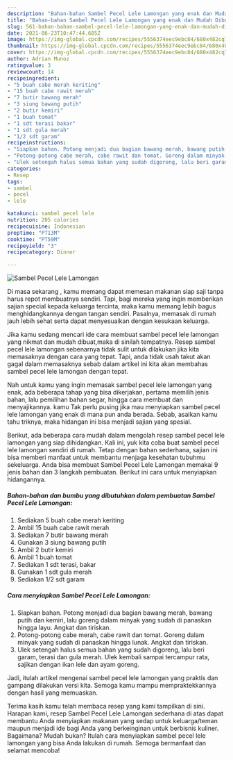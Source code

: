 ```yaml
---
description: "Bahan-bahan Sambel Pecel Lele Lamongan yang enak dan Mudah Dibuat"
title: "Bahan-bahan Sambel Pecel Lele Lamongan yang enak dan Mudah Dibuat"
slug: 561-bahan-bahan-sambel-pecel-lele-lamongan-yang-enak-dan-mudah-dibuat
date: 2021-06-23T10:47:44.685Z
image: https://img-global.cpcdn.com/recipes/5556374eec9ebc84/680x482cq70/sambel-pecel-lele-lamongan-foto-resep-utama.jpg
thumbnail: https://img-global.cpcdn.com/recipes/5556374eec9ebc84/680x482cq70/sambel-pecel-lele-lamongan-foto-resep-utama.jpg
cover: https://img-global.cpcdn.com/recipes/5556374eec9ebc84/680x482cq70/sambel-pecel-lele-lamongan-foto-resep-utama.jpg
author: Adrian Munoz
ratingvalue: 3
reviewcount: 14
recipeingredient:
- "5 buah cabe merah keriting"
- "15 buah cabe rawit merah"
- "7 butir bawang merah"
- "3 siung bawang putih"
- "2 butir kemiri"
- "1 buah tomat"
- "1 sdt terasi bakar"
- "1 sdt gula merah"
- "1/2 sdt garam"
recipeinstructions:
- "Siapkan bahan. Potong menjadi dua bagian bawang merah, bawang putih dan kemiri, lalu goreng dalam minyak yang sudah di panaskan hingga layu. Angkat dan tiriskan."
- "Potong-potong cabe merah, cabe rawit dan tomat. Goreng dalam minyak yang sudah di panaskan hingga lunak. Angkat dan tiriskan."
- "Ulek setengah halus semua bahan yang sudah digoreng, lalu beri garam, terasi dan gula merah. Ulek kembali sampai tercampur rata, sajikan dengan ikan lele dan ayam goreng."
categories:
- Resep
tags:
- sambel
- pecel
- lele

katakunci: sambel pecel lele 
nutrition: 205 calories
recipecuisine: Indonesian
preptime: "PT13M"
cooktime: "PT59M"
recipeyield: "3"
recipecategory: Dinner

---
```



![Sambel Pecel Lele Lamongan](https://img-global.cpcdn.com/recipes/5556374eec9ebc84/680x482cq70/sambel-pecel-lele-lamongan-foto-resep-utama.jpg)

Di masa  sekarang , kamu memang dapat memesan makanan siap saji tanpa harus repot membuatnya sendiri. Tapi, bagi mereka yang ingin memberikan sajian special kepada keluarga tercinta, maka kamu memang lebih bagus menghidangkannya dengan tangan sendiri. Pasalnya, memasak di rumah jauh lebih sehat serta dapat menyesuaikan dengan kesukaan keluarga.

Jika kamu sedang mencari ide cara membuat sambel pecel lele lamongan yang nikmat dan mudah dibuat,maka di sinilah tempatnya. Resep sambel pecel lele lamongan  sebenarnya tidak sulit untuk dilakukan jika kita memasaknya dengan cara yang tepat. Tapi, anda tidak usah takut akan gagal dalam memasaknya 
sebab dalam artikel ini kita akan membahas sambel pecel lele lamongan dengan tepat.  



Nah untuk kamu yang ingin memasak sambel pecel lele lamongan yang enak, ada beberapa tahap yang bisa dikerjakan, pertama memilih jenis bahan, lalu pemilihan bahan segar, hingga cara membuat dan menyajikannya. kamu Tak perlu pusing jika mau menyiapkan sambel pecel lele lamongan yang enak di mana pun anda berada. Sebab, asalkan kamu  tahu triknya, maka hidangan ini bisa menjadi sajian yang spesial.

Berikut, ada beberapa cara mudah dalam mengolah resep sambel pecel lele lamongan yang siap dihidangkan. Kali ini, yuk kita coba buat sambel pecel lele lamongan sendiri di rumah. Tetap dengan bahan sederhana, sajian ini bisa memberi manfaat untuk membantu menjaga kesehatan tubuhmu sekeluarga. Anda bisa membuat Sambel Pecel Lele Lamongan memakai 9 jenis bahan dan 3 langkah pembuatan. Berikut ini cara untuk menyiapkan hidangannya.

<!--inarticleads1-->

##### Bahan-bahan dan bumbu yang dibutuhkan dalam pembuatan Sambel Pecel Lele Lamongan:

1. Sediakan 5 buah cabe merah keriting
1. Ambil 15 buah cabe rawit merah
1. Sediakan 7 butir bawang merah
1. Gunakan 3 siung bawang putih
1. Ambil 2 butir kemiri
1. Ambil 1 buah tomat
1. Sediakan 1 sdt terasi, bakar
1. Gunakan 1 sdt gula merah
1. Sediakan 1/2 sdt garam




<!--inarticleads2-->

##### Cara menyiapkan Sambel Pecel Lele Lamongan:

1. Siapkan bahan. Potong menjadi dua bagian bawang merah, bawang putih dan kemiri, lalu goreng dalam minyak yang sudah di panaskan hingga layu. Angkat dan tiriskan.
1. Potong-potong cabe merah, cabe rawit dan tomat. Goreng dalam minyak yang sudah di panaskan hingga lunak. Angkat dan tiriskan.
1. Ulek setengah halus semua bahan yang sudah digoreng, lalu beri garam, terasi dan gula merah. Ulek kembali sampai tercampur rata, sajikan dengan ikan lele dan ayam goreng.




Jadi, itulah artikel mengenai  sambel pecel lele lamongan  yang praktis dan gampang dilakukan versi kita. Semoga kamu mampu mempraktekkannya dengan hasil yang memuaskan. 

Terima kasih kamu telah membaca resep yang kami tampilkan di sini. Harapan kami, resep  Sambel Pecel Lele Lamongan sederhana di atas dapat membantu Anda menyiapkan makanan yang sedap untuk keluarga/teman maupun menjadi ide bagi Anda yang berkeinginan untuk berbisnis kuliner. Bagaimana? Mudah bukan? Itulah cara menyiapkan sambel pecel lele lamongan yang bisa Anda lakukan di rumah. Semoga bermanfaat dan selamat mencoba!

